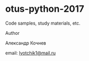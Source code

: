 # otus-python-2017

Code samples, study materials, etc.

Author

Александр Кочнев

email: lyotchik1@mail.ru
